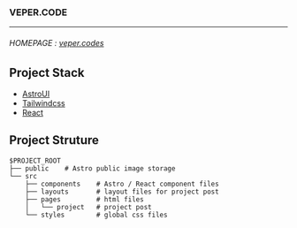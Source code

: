 ### VEPER.CODE 
---
###### HOMEPAGE : [veper.codes](https://www.veper.codes/)

## Project Stack 
- [AstroUI](https://astro.build/)
- [Tailwindcss](https://tailwindcss.com/)
- [React](https://reactjs.org/)

## Project Struture 

```
$PROJECT_ROOT
├── public    # Astro public image storage
└── src
    ├── components    # Astro / React component files
    ├── layouts       # layout files for project post
    ├── pages         # html files
    │   └── project   # project post
    └── styles        # global css files
```
